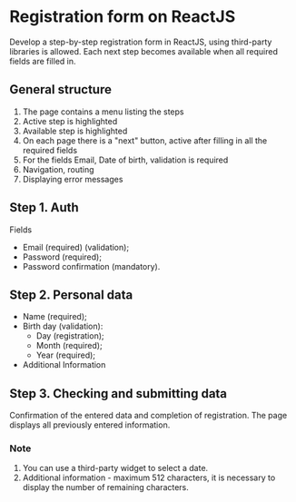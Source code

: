 # Registration form on ReactJS

Develop a step-by-step registration form in ReactJS, using third-party libraries is allowed. Each next step becomes available when all required fields are filled in.

## General structure

1. The page contains a menu listing the steps
2. Active step is highlighted
3. Available step is highlighted
4. On each page there is a "next" button, active after filling in all the required fields
5. For the fields Email, Date of birth, validation is required
6. Navigation, routing
7. Displaying error messages

## Step 1. Auth

Fields

* Email (required) (validation);
* Password (required);
* Password confirmation (mandatory).

## Step 2. Personal data

* Name (required);
* Birth day (validation):
  * Day (registration);
  * Month (required);
  * Year (required);
* Additional Information

## Step 3. Checking and submitting data

Confirmation of the entered data and completion of registration.
The page displays all previously entered information.

### Note

1. You can use a third-party widget to select a date.
2. Additional information - maximum 512 characters, it is necessary to display the number of remaining characters.
